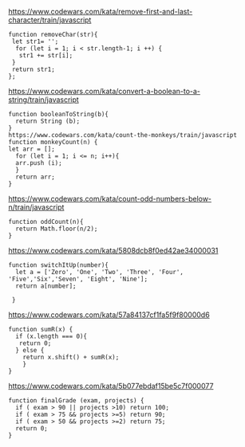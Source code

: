 https://www.codewars.com/kata/remove-first-and-last-character/train/javascript
````
function removeChar(str){
 let str1= '';
  for (let i = 1; i < str.length-1; i ++) {
   str1 += str[i];
 }
 return str1;
};
````

https://www.codewars.com/kata/convert-a-boolean-to-a-string/train/javascript
````
function booleanToString(b){
  return String (b);
}
https://www.codewars.com/kata/count-the-monkeys/train/javascript
function monkeyCount(n) {
let arr = [];
  for (let i = 1; i <= n; i++){
  arr.push (i);
  }
  return arr;
}
````
https://www.codewars.com/kata/count-odd-numbers-below-n/train/javascript
````
function oddCount(n){
  return Math.floor(n/2);
}
````
https://www.codewars.com/kata/5808dcb8f0ed42ae34000031

````
function switchItUp(number){
  let a = ['Zero', 'One', 'Two', 'Three', 'Four', 'Five','Six','Seven', 'Eight', 'Nine'];
  return a[number];
   
 }
````
https://www.codewars.com/kata/57a84137cf1fa5f9f80000d6
````
function sumR(x) {
  if (x.length === 0){
   return 0;
  } else {
    return x.shift() + sumR(x);
    }
}
````
https://www.codewars.com/kata/5b077ebdaf15be5c7f000077

````
function finalGrade (exam, projects) {
  if ( exam > 90 || projects >10) return 100;
  if ( exam > 75 && projects >=5) return 90;
  if ( exam > 50 && projects >=2) return 75;
  return 0;  
}